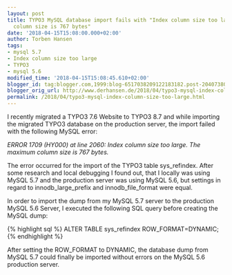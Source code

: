 ```yaml
---
layout: post
title: TYPO3 MySQL database import fails with "Index column size too large. The maximum
  column size is 767 bytes"
date: '2018-04-15T15:08:00.000+02:00'
author: Torben Hansen
tags:
- mysql 5.7
- Index column size too large
- TYPO3
- mysql 5.6
modified_time: '2018-04-15T15:08:45.610+02:00'
blogger_id: tag:blogger.com,1999:blog-6517038209122183182.post-2040738043702597403
blogger_orig_url: http://www.derhansen.de/2018/04/typo3-mysql-index-column-size-too-large.html
permalink: /2018/04/typo3-mysql-index-column-size-too-large.html
---
```


I recently migrated a TYPO3 7.6 Website to TYPO3 8.7 and while importing the migrated TYPO3 database on the production
server, the import failed with the following MySQL error:

_ERROR 1709 (HY000) at line 2060: Index column size too large. The maximum column size is 767 bytes._

The error occurred for the import of the TYPO3 table sys\_refindex. After some research and local debugging I found out,
that I locally was using MySQL 5.7 and the production server was using MySQL 5.6, but settings in regard to
innodb\_large\_prefix and innodb\_file\_format were equal.

In order to import the dump from my MySQL 5.7 server to the production MySQL 5.6 Server, I executed the following SQL
query before creating the MySQL dump:

{% highlight sql %}
ALTER TABLE sys_refindex ROW_FORMAT=DYNAMIC;
{% endhighlight %}

After setting the ROW\_FORMAT to DYNAMIC, the database dump from MySQL 5.7 could finally be imported without errors on
the MySQL 5.6 production server.